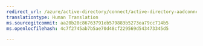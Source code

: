 ```yaml
---
redirect_url: /azure/active-directory/connect/active-directory-aadconnectsync-attributes-synchronized
translationtype: Human Translation
ms.sourcegitcommit: aa20b20c86763791eb579883b5273ea79cc714b5
ms.openlocfilehash: 4c7f2745ab7b5ae70d48cf229569d543473345d5

---
```




<!--HONumber=Feb17_HO3-->


